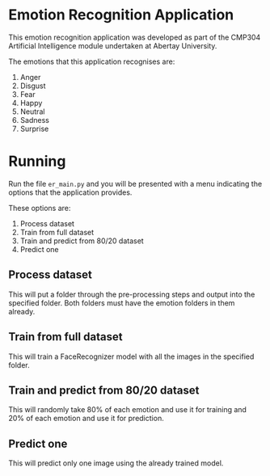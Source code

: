# Emotion Recognition Application
This emotion recognition application was developed as part of the CMP304 Artificial Intelligence 
module undertaken at Abertay University.

The emotions that this application recognises are:
1. Anger
2. Disgust
3. Fear
4. Happy
5. Neutral
6. Sadness
7. Surprise

# Running
Run the file `er_main.py` and you will be presented with a menu indicating the options that the
application provides. 

These options are:
1. Process dataset
2. Train from full dataset
3. Train and predict from 80/20 dataset
4. Predict one

## Process dataset
This will put a folder through the pre-processing steps and output into the specified folder. Both
folders must have the emotion folders in them already.

## Train from full dataset
This will train a FaceRecognizer model with all the images in the specified folder.

## Train and predict from 80/20 dataset
This will randomly take 80% of each emotion and use it for training and 20% of each emotion and 
use it for prediction.

## Predict one
This will predict only one image using the already trained model.